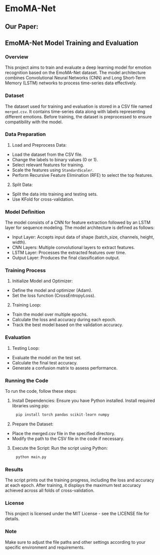 # EmoMA-Net
## Our Paper: 

## EmoMA-Net Model Training and Evaluation
### Overview
This project aims to train and evaluate a deep learning model for emotion recognition based on the EmoMA-Net dataset. The model architecture combines Convolutional Neural Networks (CNN) and Long Short-Term Memory (LSTM) networks to process time-series data effectively.
### Dataset
The dataset used for training and evaluation is stored in a CSV file named `merged.csv`. It contains time-series data along with labels representing different emotions. Before training, the dataset is preprocessed to ensure compatibility with the model.
### Data Preparation
1. Load and Preprocess Data:
- Load the dataset from the CSV file.
- Change the labels to binary values (0 or 1).
- Select relevant features for training.
- Scale the features using `StandardScaler`.
- Perform Recursive Feature Elimination (RFE) to select the top features.
2. Split Data:
- Split the data into training and testing sets.
- Use KFold for cross-validation.
### Model Definition
The model consists of a CNN for feature extraction followed by an LSTM layer for sequence modeling. The model architecture is defined as follows:
- Input Layer: Accepts input data of shape (batch_size, channels, height, width).
- CNN Layers: Multiple convolutional layers to extract features.
- LSTM Layer: Processes the extracted features over time.
- Output Layer: Produces the final classification output.
### Training Process
1. Initialize Model and Optimizer:
- Define the model and optimizer (Adam).
- Set the loss function (CrossEntropyLoss).
2. Training Loop:
- Train the model over multiple epochs.
- Calculate the loss and accuracy during each epoch.
- Track the best model based on the validation accuracy.
### Evaluation
1. Testing Loop:
- Evaluate the model on the test set.
- Calculate the final test accuracy.
- Generate a confusion matrix to assess performance.
### Running the Code
To run the code, follow these steps:
1. Install Dependencies:
Ensure you have Python installed.
Install required libraries using pip:
```python
     pip install torch pandas scikit-learn numpy
```
2. Prepare the Dataset:
- Place the merged.csv file in the specified directory.
- Modify the path to the CSV file in the code if necessary.
3. Execute the Script:
Run the script using Python:
```python
     python main.py
```
### Results
The script prints out the training progress, including the loss and accuracy at each epoch. After training, it displays the maximum test accuracy achieved across all folds of cross-validation.
### License
This project is licensed under the MIT License - see the LICENSE file for details.
### Note
Make sure to adjust the file paths and other settings according to your specific environment and requirements.